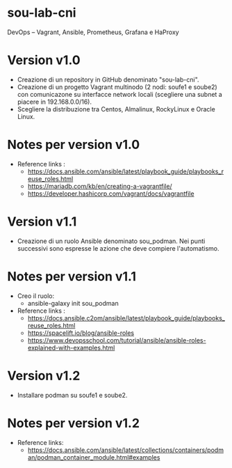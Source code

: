 # sou-lab-cni
DevOps – Vagrant, Ansible, Prometheus, Grafana e HaProxy

# Version v1.0
 - Creazione di un repository in GitHub denominato "sou-lab-cni".
 - Creazione di un progetto Vagrant multinodo (2 nodi: soufe1 e soube2) con comunicazone su interfacce network 
   locali (scegliere una subnet a piacere in 192.168.0.0/16).
 - Scegliere la distribuzione tra Centos, Almalinux, RockyLinux e Oracle Linux.

 # Notes per version v1.0
 - Reference links : 
    - https://docs.ansible.com/ansible/latest/playbook_guide/playbooks_reuse_roles.html
    - https://mariadb.com/kb/en/creating-a-vagrantfile/ 
    - https://developer.hashicorp.com/vagrant/docs/vagrantfile 

# Version v1.1 
 - Creazione di un ruolo Ansible denominato sou_podman. Nei punti successivi sono espresse le azione che deve compiere l'automatismo.

# Notes per version v1.1
 - Creo il ruolo: 
    - ansible-galaxy init sou_podman
 - Reference links : 
    - https://docs.ansible.c2om/ansible/latest/playbook_guide/playbooks_reuse_roles.html 
    - https://spacelift.io/blog/ansible-roles 
    - https://www.devopsschool.com/tutorial/ansible/ansible-roles-explained-with-examples.html

# Version v1.2
 - Installare podman su soufe1 e soube2. 

# Notes per version v1.2
 - Reference links: 
   - https://docs.ansible.com/ansible/latest/collections/containers/podman/podman_container_module.html#examples 